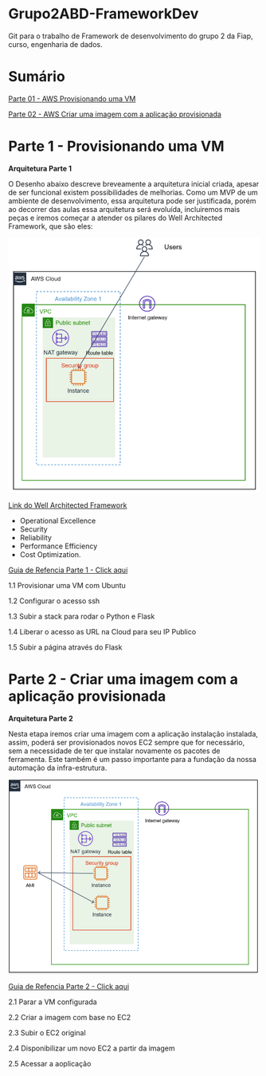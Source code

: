 # Grupo2ABD-FrameworkDev

Git para o trabalho de Framework de desenvolvimento do grupo 2 da Fiap, curso, engenharia de dados.


# Sumário

[Parte 01 - AWS Provisionando uma VM](https://github.com/dhnomura/Grupo2ABD-FrameworkDev/blob/main/1%20-%20aws_criar_vm.md)

[Parte 02 - AWS Criar uma imagem com a aplicação provisionada](https://github.com/dhnomura/Grupo2ABD-FrameworkDev/blob/main/2%20-%20aws_criar_ami.md)


# Parte 1 - Provisionando uma VM

**Arquitetura Parte 1**

O Desenho abaixo descreve breveamente a arquitetura inicial criada, apesar de ser funcional existem possibilidades de melhorias. Como um MVP de um ambiente de desenvolvimento, essa arquitetura pode ser justificada, porém ao decorrer das aulas essa arquitetura será evoluída, incluiremos mais peças e iremos começar a atender os pilares do Well Architected Framework, que são eles: 

![alt text](https://github.com/dhnomura/Grupo2ABD-FrameworkDev/blob/main/imagens/ArquiteturaOneTier.png)

[Link do Well Architected Framework](https://aws.amazon.com/blogs/apn/the-5-pillars-of-the-aws-well-architected-framework/)

* Operational Excellence
* Security
* Reliability
* Performance Efficiency
* Cost Optimization.


[Guia de Refencia Parte 1 - Click aqui](https://github.com/dhnomura/Grupo2ABD-FrameworkDev/blob/main/1%20-%20aws_criar_vm.md)

1.1 Provisionar uma VM com Ubuntu

1.2 Configurar o acesso ssh

1.3 Subir a stack para rodar o Python e Flask

1.4 Liberar o acesso as URL na Cloud para seu IP Publico

1.5 Subir a página através do Flask


# Parte 2 - Criar uma imagem com a aplicação provisionada

**Arquitetura Parte 2**

Nesta etapa iremos criar uma imagem com a aplicação instalação instalada, assim, poderá ser provisionados novos EC2 sempre que for necessário, sem a necessidade de ter que instalar novamente os pacotes de ferramenta. Este também é um passo importante para a fundação da nossa automação da infra-estrutura.

![alt text](https://github.com/dhnomura/Grupo2ABD-FrameworkDev/blob/6d393f77ca3a668a013c5c92d5f98474c0638abd/imagens/ArquiteturaAMI.png)


[Guia de Refencia Parte 2  - Click aqui](https://github.com/dhnomura/Grupo2ABD-FrameworkDev/blob/main/2%20-%20aws_criar_ami.md)

2.1 Parar a VM configurada

2.2 Criar a imagem com base no EC2

2.3 Subir o EC2 original

2.4 Disponibilizar um novo EC2 a partir da imagem

2.5 Acessar a aoplicação


